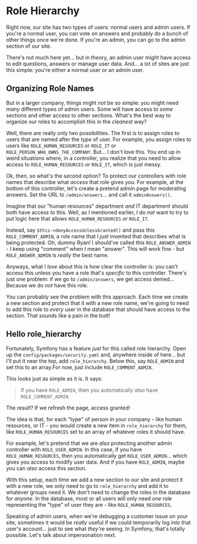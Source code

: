 # Role Hierarchy

Right now, our site has two types of users: normal users and admin users. If you're
a normal user, you can vote on answers and probably do a bunch of other things once
we're done. If you're an admin, you can go to the admin section of our site.

There's not much here yet... but in theory, an admin user might have access to edit
questions, answers or manage user data. And... a lot of sites are just this simple:
you're either a normal user or an admin user.

## Organizing Role Names

But in a larger company, things might *not* be so simple: you might need *many*
different types of admin users. Some will have access to *some* sections and
other access to other sections. What's the best way to organize our roles to
accomplish this in the *cleanest* way?

Well, there are really only two possibilities. The first is to assign roles to users
that are named after the *type* of user. For example, you assign roles to users
like `ROLE_HUMAN_RESOURCES` or `ROLE_IT` or `ROLE_PERSON_WHO_OWNS_THE_COMPANY`.
But... I don't love this. You end up in weird situations where, in a controller,
you realize that you need to allow access to `ROLE_HUMAN_RESOURCES` *or* `ROLE_IT`,
which is just messy.

Ok, then, so what's the second option? To protect our controllers with role names
that describe what *access* that role gives you. For example, at the bottom of this
controller, let's create a pretend admin page for moderating answers. Set the URL
to `/admin/answers`... and call it `adminAnswers()`.

Imagine that our "human resources" department *and* IT department should both
have access to this. Well, as I mentioned earlier, I do *not* want to try to put
logic here that allows `ROLE_HUMAN_RESOURCES` *or* `ROLE_IT`.

Instead, say `$this->denyAccessUnlessGranted()` and pass this `ROLE_COMMENT_ADMIN`,
a role name that I *just* invented that describes what is being protected. Oh, dummy
Ryan! I should've called this `ROLE_ANSWER_ADMIN` - I keep using "comment" when I
mean "answer". This will work fine - but `ROLE_ANSWER_ADMIN` is *really* the best
name.

Anyways, what I *love* about this is how clear the controller is: you can't access
this unless you have a role that's *specific* to this controller. There's just one
problem: if we go to `/admin/answers`, we get access denied... Because we do *not*
have this role.

You can probably see the problem with this approach. Each time we create a new section
and protect that it with a new role name, we're going to need to add this role
to *every* user in the database that should have access to the section. That sounds
like a pain in the butt!

## Hello role_hierarchy

Fortunately, Symfony has a feature *just* for this called role hierarchy. Open up
the `config/packages/security.yaml` and, anywhere inside of here... but I'll put
it near the top, add `role_hierarchy`. Below this, say `ROLE_ADMIN` and set this
to an array.For now, just include `ROLE_COMMENT_ADMIN`.

This looks just as simple as it is. It says:

> If you have `ROLE_ADMIN`, then you automatically *also* have `ROLE_COMMENT_ADMIN`.

The result? If we refresh the page, access granted!

The idea is that, for each "type" of person in your company - like human resources,
or IT - you would create a new item in `role_hierarchy` for them, like
`ROLE_HUMAN_RESOURCES` set to an array of whatever roles it should have.

For example, let's pretend that we are *also* protecting another admin controller
with `ROLE_USER_ADMIN`. In this case, if you have `ROLE_HUMAN_RESOURCES`, then you
automatically get `ROLE_USER_ADMIN`... which gives you access to modify user data.
And if you have `ROLE_ADMIN`, maybe you can *also* access this section.

With this setup, each time we add a new section to our site and protect it with
a new role, we only need to go to `role_hierarchy` and add it to whatever groups
need it. We don't need to change the roles in the database for *anyone*. In the
database, most or all users will only need *one* role representing the "type"
of user they are - like `ROLE_HUMAN_RESOURCES`.

Speaking of admin users, when we're debugging a customer issue on your site,
sometimes it would be *really* useful if we could temporarily log *into* that user's
account... just to see what *they're* seeing. In Symfony, that's totally possible.
Let's talk about impersonation next.
